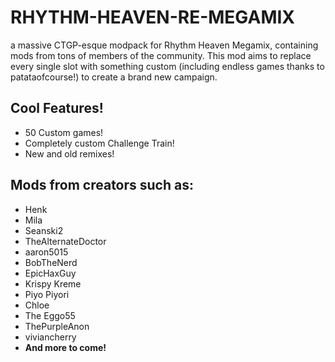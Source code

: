 # RHYTHM-HEAVEN-RE-MEGAMIX
a massive CTGP-esque modpack for Rhythm Heaven Megamix, containing mods from tons of members of the community. This mod aims to replace every single slot with something custom (including endless games thanks to patataofcourse!) to create a brand new campaign. 

## Cool Features!
- 50 Custom games!
- Completely custom Challenge Train!
- New and old remixes!

## Mods from creators such as:
- Henk
- Mila
- Seanski2
- TheAlternateDoctor
- aaron5015
- BobTheNerd
- EpicHaxGuy
- Krispy Kreme
- Piyo Piyori
- Chloe
- The Eggo55
- ThePurpleAnon
- viviancherry
- **And more to come!**
